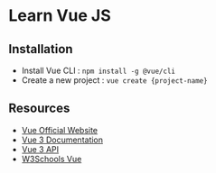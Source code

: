 # Learn Vue JS

## Installation
- Install Vue CLI : `npm install -g @vue/cli`
- Create a new project : `vue create {project-name}`

## Resources
- [Vue Official Website](https://vuejs.org/)
- [Vue 3 Documentation](https://vuejs.org/guide/introduction.html)
- [Vue 3 API](https://v3.vuejs.org/api/)
- [W3Schools Vue](https://www.w3schools.com/vue/)